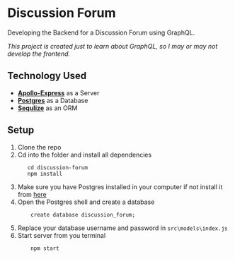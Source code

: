 # Discussion Forum

Developing the Backend for a Discussion Forum using GraphQL.

_This project is created just to learn about GraphQL, so I may or may not develop the frontend._

## Technology Used

- [**Apollo-Express**](https://www.apollographql.com/blog/using-express-with-graphql-server-node-js/) as a Server
- [**Postgres**](https://www.postgresql.org/) as a Database
- [**Sequlize**](https://sequelize.org/master/) as an ORM

## Setup

1. Clone the repo
1. Cd into the folder and install all dependencies
   ```shell
      cd discussion-forum
      npm install
   ```
1. Make sure you have Postgres installed in your computer if not install it from [here](https://www.postgresql.org/)
1. Open the Postgres shell and create a database
   ```shell
       create database discussion_forum;
   ```
1. Replace your database username and password in `src\models\index.js`
1. Start server from you terminal
   ```shell
       npm start
   ```
